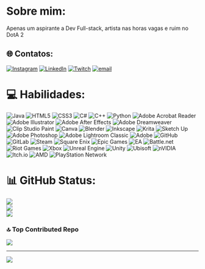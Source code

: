 # Sobre mim:
Apenas um aspirante a Dev Full-stack, artista nas horas vagas e ruim no DotA 2


## 🌐 Contatos:
[![Instagram](https://img.shields.io/badge/Instagram-%23E4405F.svg?logo=Instagram&logoColor=white)](https://instagram.com/thiago_castro.png) [![LinkedIn](https://img.shields.io/badge/LinkedIn-%230077B5.svg?logo=linkedin&logoColor=white)](https://linkedin.com/in/thiagowcastro) [![Twitch](https://img.shields.io/badge/Twitch-%239146FF.svg?logo=Twitch&logoColor=white)](https://twitch.tv/noithy_) [![email](https://img.shields.io/badge/Email-D14836?logo=gmail&logoColor=white)](mailto:thiagowilliam17@hotmail.com) 

# 💻 Habilidades:
![Java](https://img.shields.io/badge/java-%23ED8B00.svg?style=plastic&logo=openjdk&logoColor=white) ![HTML5](https://img.shields.io/badge/html5-%23E34F26.svg?style=plastic&logo=html5&logoColor=white) ![CSS3](https://img.shields.io/badge/css3-%231572B6.svg?style=plastic&logo=css3&logoColor=white) ![C#](https://img.shields.io/badge/c%23-%23239120.svg?style=plastic&logo=csharp&logoColor=white) ![C++](https://img.shields.io/badge/c++-%2300599C.svg?style=plastic&logo=c%2B%2B&logoColor=white) ![Python](https://img.shields.io/badge/python-3670A0?style=plastic&logo=python&logoColor=ffdd54) ![Adobe Acrobat Reader](https://img.shields.io/badge/Adobe%20Acrobat%20Reader-EC1C24.svg?style=plastic&logo=Adobe%20Acrobat%20Reader&logoColor=white) ![Adobe Illustrator](https://img.shields.io/badge/adobe%20illustrator-%23FF9A00.svg?style=plastic&logo=adobe%20illustrator&logoColor=white) ![Adobe After Effects](https://img.shields.io/badge/Adobe%20After%20Effects-9999FF.svg?style=plastic&logo=Adobe%20After%20Effects&logoColor=white) ![Adobe Dreamweaver](https://img.shields.io/badge/Adobe%20Dreamweaver-FF61F6.svg?style=plastic&logo=Adobe%20Dreamweaver&logoColor=white) ![Clip Studio Paint](https://img.shields.io/badge/ClipStudioPaint-%23CFD3D3.svg?style=plastic&logo=ClipStudioPaint&logoColor=white) ![Canva](https://img.shields.io/badge/Canva-%2300C4CC.svg?style=plastic&logo=Canva&logoColor=white) ![Blender](https://img.shields.io/badge/blender-%23F5792A.svg?style=plastic&logo=blender&logoColor=white) ![Inkscape](https://img.shields.io/badge/Inkscape-e0e0e0?style=plastic&logo=inkscape&logoColor=080A13) ![Krita](https://img.shields.io/badge/Krita-203759?style=plastic&logo=krita&logoColor=EEF37B) ![Sketch Up](https://img.shields.io/badge/SketchUp-005F9E?style=plastic&logo=sketchup&logoColor=white) ![Adobe Photoshop](https://img.shields.io/badge/adobe%20photoshop-%2331A8FF.svg?style=plastic&logo=adobe%20photoshop&logoColor=white) ![Adobe Lightroom Classic](https://img.shields.io/badge/Adobe%20Lightroom%20Classic-31A8FF.svg?style=plastic&logo=Adobe%20Lightroom%20Classic&logoColor=white) ![Adobe](https://img.shields.io/badge/adobe-%23FF0000.svg?style=plastic&logo=adobe&logoColor=white) ![GitHub](https://img.shields.io/badge/github-%23121011.svg?style=plastic&logo=github&logoColor=white) ![GitLab](https://img.shields.io/badge/gitlab-%23181717.svg?style=plastic&logo=gitlab&logoColor=white) ![Steam](https://img.shields.io/badge/steam-%23000000.svg?style=plastic&logo=steam&logoColor=white) ![Square Enix](https://img.shields.io/badge/SquareEnix-%23ED1C24.svg?style=plastic&logo=SquareEnix&logoColor=white) ![Epic Games](https://img.shields.io/badge/epicgames-%23313131.svg?style=plastic&logo=epicgames&logoColor=white) ![EA](https://img.shields.io/badge/ea-%23000000.svg?style=plastic&logo=ea&logoColor=white) ![Battle.net](https://img.shields.io/badge/battle.net-%2300AEFF.svg?style=plastic&logo=battle.net&logoColor=white) ![Riot Games](https://img.shields.io/badge/riotgames-D32936.svg?style=plastic&logo=riotgames&logoColor=white) ![Xbox](https://img.shields.io/badge/xbox-%23107C10.svg?style=plastic&logo=xbox&logoColor=white) ![Unreal Engine](https://img.shields.io/badge/unrealengine-%23313131.svg?style=plastic&logo=unrealengine&logoColor=white) ![Unity](https://img.shields.io/badge/unity-%23000000.svg?style=plastic&logo=unity&logoColor=white) ![Ubisoft](https://img.shields.io/badge/Ubisoft-%23F5F5F5.svg?style=plastic&logo=Ubisoft&logoColor=black) ![nVIDIA](https://img.shields.io/badge/nVIDIA-%2376B900.svg?style=plastic&logo=nVIDIA&logoColor=white) ![Itch.io](https://img.shields.io/badge/Itch-%23FF0B34.svg?style=plastic&logo=Itch.io&logoColor=white) ![AMD](https://img.shields.io/badge/AMD-%23000000.svg?style=plastic&logo=amd&logoColor=white) ![PlayStation Network](https://img.shields.io/badge/PSN-%230070D1.svg?style=plastic&logo=Playstation&logoColor=white)
# 📊 GitHub Status:
![](https://github-readme-stats.vercel.app/api?username=Noithy&theme=dark&hide_border=true&include_all_commits=true&count_private=false)<br/>
![](https://nirzak-streak-stats.vercel.app/?user=Noithy&theme=dark&hide_border=true)<br/>
![](https://github-readme-stats.vercel.app/api/top-langs/?username=Noithy&theme=dark&hide_border=true&include_all_commits=true&count_private=false&layout=compact)

### 🔝 Top Contributed Repo
![](https://github-contributor-stats.vercel.app/api?username=Noithy&limit=5&theme=dark&combine_all_yearly_contributions=true)

---
[![](https://visitcount.itsvg.in/api?id=Noithy&icon=5&color=7)](https://visitcount.itsvg.in)
